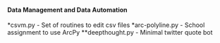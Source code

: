 #### Data Management and Data Automation </h4></th>

*csvm.py          - Set of routines to edit csv files
*arc-polyline.py  - School assignment to use ArcPy
**deepthought.py   - Minimal twitter quote bot





